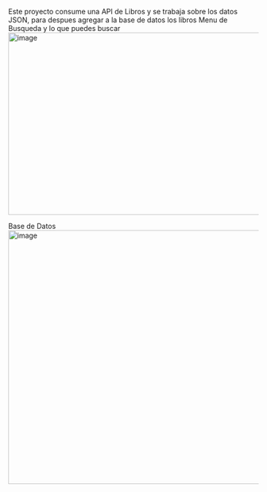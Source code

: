 Este proyecto consume una API de Libros y se trabaja sobre los datos JSON, para despues agregar a la base de datos los libros
Menu de Busqueda y lo que puedes buscar 
<img width="699" height="367" alt="image" src="https://github.com/user-attachments/assets/ded916a7-f8aa-4166-8c86-a7045613e44a" />

Base de Datos 
<img width="1182" height="511" alt="image" src="https://github.com/user-attachments/assets/9a96375c-a9d4-4971-b764-1dd24530b1a6" />
